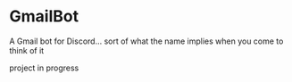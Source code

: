# GmailBot

A Gmail bot for Discord... sort of what the name implies when you come to think of it

project in progress
